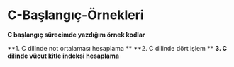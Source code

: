 # C-Başlangıç-Örnekleri

**C başlangıç sürecimde yazdığım örnek kodlar**

**1. C dilinde not ortalaması hesaplama **
**2. C dilinde dört işlem **
**3. C dilinde vücut kitle indeksi hesaplama**
